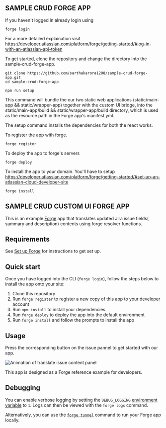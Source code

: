 ## SAMPLE CRUD FORGE APP

If you haven't logged in already login using

```
forge login
```

For a more detailed explaination visit https://developer.atlassian.com/platform/forge/getting-started/#log-in-with-an-atlassian-api-token

To get started, clone the repository and change the directory into the sample-crud-forge-app.

```
git clone https://github.com/sarthakarora1208/sample-crud-forge-app.git
cd sample-crud-forge-app
```

```
npm run setup
```

This command will bundle the our two static web applications (static/main-app && static/wrapper-app) together with the custom UI bridge, into the static/main-app/build && static/wrapper-app/build directory, which is used as the resource path in the Forge app's manifest.yml.

The setup command installs the dependencies for both the react works.

To register the app with forge.

```
forge register
```

To deploy the app to forge's servers

```
forge deploy
```

To install the app to your domain. You'll have to setup https://developer.atlassian.com/platform/forge/getting-started/#set-up-an-atlassian-cloud-developer-site

```
forge install
```


## SAMPLE CRUD CUSTOM UI FORGE APP


This is an example [Forge](https://developer.atlassian.com/platform/forge/) app that translates updated Jira issue fields( summary and description) contents using forge resolver functions. 

## Requirements

See [Set up Forge](https://developer.atlassian.com/platform/forge/set-up-forge/) for instructions to get set up.

## Quick start

Once you have logged into the CLI (`forge login`), follow the steps below to install the app onto your site:

1. Clone this repository
2. Run `forge register` to register a new copy of this app to your developer account
3. Run `npm install` to install your dependencies
4. Run `forge deploy` to deploy the app into the default environment
5. Run `forge install` and follow the prompts to install the app

## Usage

Press the corresponding button on the issue pannel to get started with our app.

![Animation of translate issue content panel](./demo.gif)

This app is designed as a Forge reference example for developers. 


## Debugging

You can enable verbose logging by setting the `DEBUG_LOGGING` [environment variable](https://developer.atlassian.com/platform/forge/environments/) to `1`. Logs can then be viewed with the `forge logs` command.

Alternatively, you can use the [`forge tunnel`](https://developer.atlassian.com/platform/forge/change-the-frontend-with-forge-ui/#set-up-tunneling) command to run your Forge app locally. 

